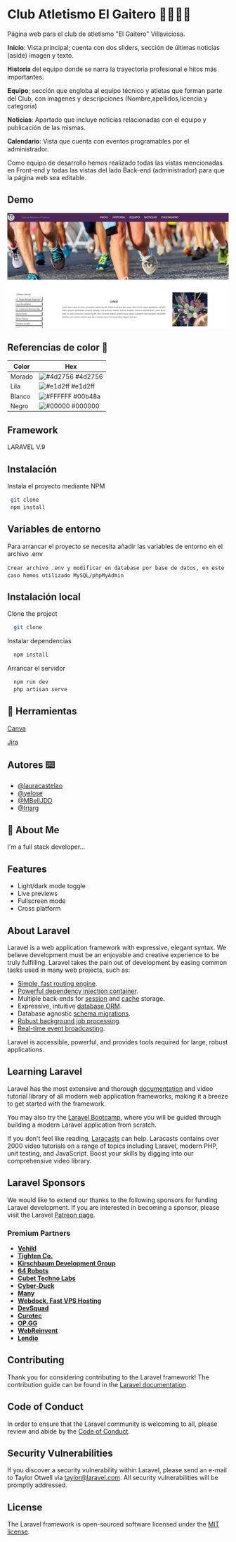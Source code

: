 
# Club Atletismo El Gaitero 🏃‍♂️🏃‍♀️


Página web para el club de atletismo "El Gaitero" Villaviciosa. 

𝐈𝐧𝐢𝐜𝐢𝐨: Vista principal; cuenta con dos sliders, sección de últimas noticias (aside) imagen y texto.

𝐇𝐢𝐬𝐭𝐨𝐫𝐢𝐚 del equipo donde se narra la trayectoria profesional e hitos más importantes.

𝐄𝐪𝐮𝐢𝐩𝐨; sección que engloba al equipo técnico y atletas que forman parte del Club, con imagenes y descripciones (Nombre,apellidos,licencia y categoría)

𝐍𝐨𝐭𝐢𝐜𝐢𝐚𝐬: Apartado que incluye noticias relacionadas con el equipo y publicación de las mismas.

𝐂𝐚𝐥𝐞𝐧𝐝𝐚𝐫𝐢𝐨: Vista que cuenta con eventos programables por el administrador.


Como equipo de desarrollo hemos realizado todas las vistas mencionadas en Front-end y todas las vistas del lado Back-end (administrador) para que la página web sea  editable.
## Demo

![App Screenshot](https://github.com/lauracastelao/image/blob/main/ClubGaitero.jpg?raw=true)





## Referencias de color 🎨


| Color             | Hex                                                                |
| ----------------- | ------------------------------------------------------------------ |
| Morado | ![#4d2756](https://via.placeholder.com/10/4d2745?text=+) #4d2756|
| Lila | ![#e1d2ff](https://via.placeholder.com/10/e1d2ff?text=+) #e1d2ff |
| Blanco | ![#FFFFFF](https://via.placeholder.com/10/ffffff?text=+) #00b48a |
| Negro| ![#00000](https://via.placeholder.com/10/000000?text=+) #000000|



## Framework

LARAVEL V.9


## Instalación

Instala el proyecto mediante NPM

```bash
 git clone
 npm install

```
    
## Variables de entorno


Para arrancar el proyecto se necesita añadir las variables de entorno en el archivo .env

`Crear archivo .env y modificar en database por base de datos, en este caso hemos utilizado MySQL/phpMyAdmin`




## Instalación local

Clone the project

```bash
  git clone 
```



Instalar dependencias

```bash
  npm install
```

Arrancar el servidor

```bash
  npm run dev
  php artisan serve
```


## 🔗 Herramientas 

[Canva]("https://www.canva.com/")

[Jira]("https://www.atlassian.com/es/software/jira")


## Autores ⌨️

- [@lauracastelao](https://github.com/lauracastelao)
- [@yelose](https://github.com/Yelose)
- [@MBellJDD](https://github.com/MBellJDD)
- [@Iriarg](https://github.com/Iriarg)


## 🚀 About Me
I'm a full stack developer...


## Features

- Light/dark mode toggle
- Live previews
- Fullscreen mode
- Cross platform



## About Laravel

Laravel is a web application framework with expressive, elegant syntax. We believe development must be an enjoyable and creative experience to be truly fulfilling. Laravel takes the pain out of development by easing common tasks used in many web projects, such as:

- [Simple, fast routing engine](https://laravel.com/docs/routing).
- [Powerful dependency injection container](https://laravel.com/docs/container).
- Multiple back-ends for [session](https://laravel.com/docs/session) and [cache](https://laravel.com/docs/cache) storage.
- Expressive, intuitive [database ORM](https://laravel.com/docs/eloquent).
- Database agnostic [schema migrations](https://laravel.com/docs/migrations).
- [Robust background job processing](https://laravel.com/docs/queues).
- [Real-time event broadcasting](https://laravel.com/docs/broadcasting).

Laravel is accessible, powerful, and provides tools required for large, robust applications.

## Learning Laravel

Laravel has the most extensive and thorough [documentation](https://laravel.com/docs) and video tutorial library of all modern web application frameworks, making it a breeze to get started with the framework.

You may also try the [Laravel Bootcamp](https://bootcamp.laravel.com), where you will be guided through building a modern Laravel application from scratch.

If you don't feel like reading, [Laracasts](https://laracasts.com) can help. Laracasts contains over 2000 video tutorials on a range of topics including Laravel, modern PHP, unit testing, and JavaScript. Boost your skills by digging into our comprehensive video library.

## Laravel Sponsors

We would like to extend our thanks to the following sponsors for funding Laravel development. If you are interested in becoming a sponsor, please visit the Laravel [Patreon page](https://patreon.com/taylorotwell).

### Premium Partners

- **[Vehikl](https://vehikl.com/)**
- **[Tighten Co.](https://tighten.co)**
- **[Kirschbaum Development Group](https://kirschbaumdevelopment.com)**
- **[64 Robots](https://64robots.com)**
- **[Cubet Techno Labs](https://cubettech.com)**
- **[Cyber-Duck](https://cyber-duck.co.uk)**
- **[Many](https://www.many.co.uk)**
- **[Webdock, Fast VPS Hosting](https://www.webdock.io/en)**
- **[DevSquad](https://devsquad.com)**
- **[Curotec](https://www.curotec.com/services/technologies/laravel/)**
- **[OP.GG](https://op.gg)**
- **[WebReinvent](https://webreinvent.com/?utm_source=laravel&utm_medium=github&utm_campaign=patreon-sponsors)**
- **[Lendio](https://lendio.com)**

## Contributing

Thank you for considering contributing to the Laravel framework! The contribution guide can be found in the [Laravel documentation](https://laravel.com/docs/contributions).

## Code of Conduct

In order to ensure that the Laravel community is welcoming to all, please review and abide by the [Code of Conduct](https://laravel.com/docs/contributions#code-of-conduct).

## Security Vulnerabilities

If you discover a security vulnerability within Laravel, please send an e-mail to Taylor Otwell via [taylor@laravel.com](mailto:taylor@laravel.com). All security vulnerabilities will be promptly addressed.

## License

The Laravel framework is open-sourced software licensed under the [MIT license](https://opensource.org/licenses/MIT).
